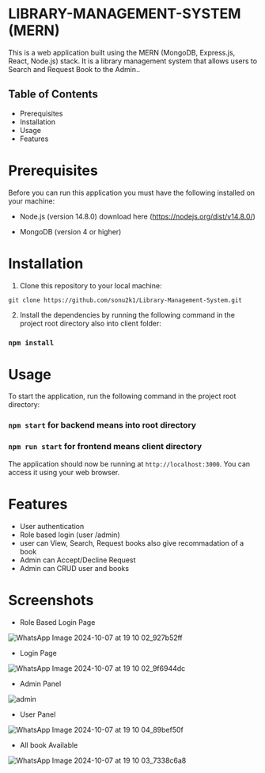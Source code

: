 # LIBRARY-MANAGEMENT-SYSTEM (MERN)

This is a web application built using the MERN (MongoDB, Express.js, React, Node.js) stack. It is a library management system that allows users to Search and Request Book to the Admin..

## Table of Contents

- Prerequisites
- Installation
- Usage
- Features

# Prerequisites

Before you can run this application you must have the following installed on your machine:

- Node.js (version 14.8.0) download here (https://nodejs.org/dist/v14.8.0/)

- MongoDB (version 4 or higher)

# Installation

1. Clone this repository to your local machine:

`git clone https://github.com/sonu2k1/Library-Management-System.git`

2. Install the dependencies by running the following command in the project root directory also into client folder:

### `npm install`

# Usage

To start the application, run the following command in the project root directory:

### `npm start` for backend means into root directory

### `npm run start` for frontend means client directory

The application should now be running at `http://localhost:3000`. You can access it using your web browser.

# Features

- User authentication
- Role based login (user /admin)
- user can View, Search, Request books also give recommadation of a book
- Admin can Accept/Decline Request
- Admin can CRUD user and books

# Screenshots

- Role Based Login Page
  
![WhatsApp Image 2024-10-07 at 19 10 02_927b52ff](https://github.com/user-attachments/assets/0a68bb0c-a1b4-4a1a-bd5a-ac1556c11eda)

- Login Page

![WhatsApp Image 2024-10-07 at 19 10 02_9f6944dc](https://github.com/user-attachments/assets/57cbc0ae-adf1-4b3e-8e56-da07c2c8275b)

- Admin Panel

![admin](https://github.com/user-attachments/assets/6274b756-1cfe-4ee8-8fb4-07e61b4d57d9)

- User Panel

![WhatsApp Image 2024-10-07 at 19 10 04_89bef50f](https://github.com/user-attachments/assets/236de9e1-7250-49bd-915d-976b390e886b)


- All book Available
  
![WhatsApp Image 2024-10-07 at 19 10 03_7338c6a8](https://github.com/user-attachments/assets/1150ba88-8fae-483f-86dd-f827c2fc507e)

